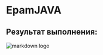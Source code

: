 # EpamJAVA

## Результат выполнения:

![markdown logo](https://sun9-63.userapi.com/impg/oecnFYp8l9vuUpAdsci54Iefa8VRx0E8eYWnfQ/6diJdi9cllY.jpg?size=1270x268&quality=96&proxy=1&sign=4e519bc49ba69c36a32d492fe9802cb4&type=album)


